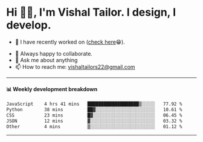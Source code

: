 # Hi 👋🏻, I'm Vishal Tailor. I design, I develop.

- 🔭 I have recently worked on ([check here](https://vishaltailor.com)😁).
<!-- - 🎦 Currently watching: JavaScript: The Hard Parts By Will Sentance. -->
- 👯 Always happy to collaborate.
- 💬 Ask me about anything
- 📫 How to reach me: <a href="mailto:vishaltailors22@gmail.com">vishaltailors22@gmail.com</a>

<hr /> 
<h4>📊 Weekly development breakdown</h4>
<!--START_SECTION:waka-->

```txt
JavaScript    4 hrs 41 mins   ███████████████████▒░░░░░   77.92 %
Python        38 mins         ██▓░░░░░░░░░░░░░░░░░░░░░░   10.61 %
CSS           23 mins         █▓░░░░░░░░░░░░░░░░░░░░░░░   06.45 %
JSON          12 mins         ▓░░░░░░░░░░░░░░░░░░░░░░░░   03.32 %
Other         4 mins          ▒░░░░░░░░░░░░░░░░░░░░░░░░   01.12 %
```

<!--END_SECTION:waka-->
<hr /> 

<!-- ![](./profile-3d-contrib/profile-green-animate.svg) -->
